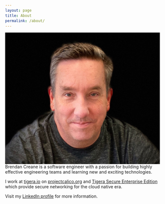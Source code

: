 ```yaml
---
layout: page
title: About
permalink: /about/
---
```


<img style="float: right;" src="/images/bcreane-headshot-color.jpg">

Brendan Creane is a software engineer with a passion for building
highly effective engineering teams and learning new and exciting
technologies.

I work at [tigera.io](https://www.tigera.io/) on
[projectcalico.org](https://www.projectcalico.org/)
and [Tigera Secure Enterprise Edition](https://www.tigera.io/tigera-secure-ee/)
which provide secure networking for the cloud native era.

Visit my [LinkedIn profile](https://www.linkedin.com/in/brendancreane/)
for more information.

